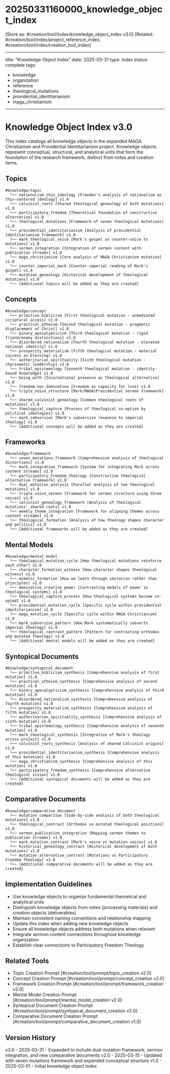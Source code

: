 # 20250331160000_knowledge_object_index
[Store as: #creation/tool/index/knowledge_object_index v3.0]
[Related: #creation/tool/index/project_reference_index, #creation/tool/index/creation_tool_index]

---
title: "Knowledge Object Index"
date: 2025-03-31
type: index
status: complete
tags:
  - knowledge
  - organization
  - reference
  - theological_mutations
  - providential_identitarianism
  - maga_christianism
---

# Knowledge Object Index v3.0

This index catalogs all knowledge objects in the expanded MAGA Christianism and Providential Identitarianism project. Knowledge objects represent conceptual, structural, and analytical units that form the foundation of the research framework, distinct from notes and creation items.

## Topics

```
#knowledge/topic
  └── nationalism_thin_ideology [Freeden's analysis of nationalism as thin-centered ideology] v1.0
  └── calvinist_roots [Shared theological genealogy of both mutations] v1.0
  └── participatory_freedom [Theoretical foundation of constructive alternative] v1.0
  └── theological_mutations [Framework of seven theological mutations] v1.0
  └── providential_identitarianism [Analysis of providential identitarianism framework] v1.0
  └── mark_theological_voice [Mark's gospel as counter-voice to mutations] v1.0
  └── sermon_integration [Integration of sermon content with publication streams] v1.0
  └── maga_christianism [Core analysis of MAGA Christianism mutation] v1.0
  └── counter_imperial_mark [Counter-imperial reading of Mark's gospel] v1.0
  └── mutation_genealogy [Historical development of theological mutations] v1.0
  └── [Additional topics will be added as they are created]
```

## Concepts

```
#knowledge/concept
  └── primitive_biblicism [First theological mutation - unmediated scriptural access] v1.0
  └── practical_atheism [Second theological mutation - pragmatic displacement of Christ] v1.0
  └── binary_apocalypticism [Third theological mutation - rigid friend/enemy distinctions] v1.0
  └── disordered_nationalism [Fourth theological mutation - elevated national identity] v1.0
  └── prosperity_materialism [Fifth theological mutation - material success as blessing] v1.0
  └── authoritarian_spirituality [Sixth theological mutation - charismatic leadership] v1.0
  └── tribal_epistemology [Seventh theological mutation - identity-based knowledge] v1.0
  └── being_with [Incarnational presence as theological alternative] v1.0
  └── freedom_non_domination [Freedom as capacity for love] v1.0
  └── triple_voice_structure [Mark/MAGA/Providential sermon framework] v1.0
  └── shared_calvinist_genealogy [Common theological roots of mutations] v1.0
  └── theological_capture [Process of theological co-option by political ideologies] v1.0
  └── mark_subversion [Mark's subversive response to imperial theology] v1.0
  └── [Additional concepts will be added as they are created]
```

## Frameworks

```
#knowledge/framework
  └── seven_mutations_framework [Comprehensive analysis of theological distortions] v1.0
  └── mark_integration_framework [System for integrating Mark across content streams] v1.0
  └── participatory_freedom_theology [Constructive theological alternative framework] v1.0
  └── dual_mutation_analysis [Parallel analysis of two theological mutations] v1.0
  └── triple_voice_sermon [Framework for sermon structure using three voices] v1.0
  └── calvinist_genealogy_framework [Analysis of theological mutations' shared roots] v1.0
  └── weekly_theme_integration [Framework for aligning themes across content streams] v1.0
  └── theological_formation [Analysis of how theology shapes character and politics] v1.0
  └── [Additional frameworks will be added as they are created]
```

## Mental Models

```
#knowledge/mental_model
  └── theological_mutation_cycle [How theological mutations reinforce each other] v1.0
  └── character_formation_witness [How character shapes theological witness] v1.0
  └── mimetic_formation [How we learn through imitation rather than principles] v1.0
  └── dominative_creative_power [Contrasting models of power in theological systems] v1.0
  └── theological_capture_process [How theological systems become co-opted] v1.0
  └── providential_mutation_cycle [Specific cycle within providential identitarianism] v1.0
  └── maga_mutation_cycle [Specific cycle within MAGA Christianism] v1.0
  └── mark_subversion_pattern [How Mark systematically subverts imperial theology] v1.0
  └── theological_contrast_pattern [Pattern for contrasting orthodox and mutated theology] v1.0
  └── [Additional mental models will be added as they are created]
```

## Syntopical Documents

```
#knowledge/syntopical_document
  └── primitive_biblicism_synthesis [Comprehensive analysis of first mutation] v1.0
  └── practical_atheism_synthesis [Comprehensive analysis of second mutation] v1.0
  └── binary_apocalypticism_synthesis [Comprehensive analysis of third mutation] v1.0
  └── disordered_nationalism_synthesis [Comprehensive analysis of fourth mutation] v1.0
  └── prosperity_materialism_synthesis [Comprehensive analysis of fifth mutation] v1.0
  └── authoritarian_spirituality_synthesis [Comprehensive analysis of sixth mutation] v1.0
  └── tribal_epistemology_synthesis [Comprehensive analysis of seventh mutation] v1.0
  └── mark_theological_synthesis [Integration of Mark's theology across project] v1.0
  └── calvinist_roots_synthesis [Analysis of shared Calvinist origins] v1.0
  └── providential_identitarianism_synthesis [Comprehensive analysis of this mutation] v1.0
  └── maga_christianism_synthesis [Comprehensive analysis of this mutation] v1.0
  └── participatory_freedom_synthesis [Comprehensive alternative theological vision] v1.0
  └── [Additional syntopical documents will be added as they are created]
```

## Comparative Documents

```
#knowledge/comparative_document
  └── mutation_comparison [Side-by-side analysis of both theological mutations] v1.0
  └── theological_contrast [Orthodox vs mutated theological positions] v1.0
  └── sermon_publication_integration [Mapping sermon themes to publication streams] v1.0
  └── mark_mutation_contrast [Mark's voice vs mutation voices] v1.0
  └── historical_genealogy_contrast [Historical development of both mutations] v1.0
  └── mutation_alternative_contrast [Mutations vs Participatory Freedom Theology] v1.0
  └── [Additional comparative documents will be added as they are created]
```

## Implementation Guidelines
- Use knowledge objects to organize fundamental theoretical and analytical units
- Distinguish knowledge objects from notes (processing materials) and creation objects (deliverables)
- Maintain consistent naming conventions and relationship mapping
- Update this index when adding new knowledge objects
- Ensure all knowledge objects address both mutations when relevant
- Integrate sermon content connections throughout knowledge organization
- Establish clear connections to Participatory Freedom Theology

## Related Tools
- Topic Creation Prompt [#creation/tool/prompt/topic_creation v2.0]
- Concept Creation Prompt [#creation/tool/prompt/concept_creation v2.0]
- Framework Creation Prompt [#creation/tool/prompt/framework_creation v2.0]
- Mental Model Creation Prompt [#creation/tool/prompt/mental_model_creation v2.0]
- Syntopical Document Creation Prompt [#creation/tool/prompt/syntopical_document_creation v2.0]
- Comparative Document Creation Prompt [#creation/tool/prompt/comparative_document_creation v1.0]

## Version History

v3.0 - 2025-03-31 - Expanded to include dual mutation framework, sermon integration, and new comparative documents
v2.0 - 2025-03-15 - Updated with seven mutations framework and expanded conceptual structure 
v1.0 - 2025-03-01 - Initial knowledge object index